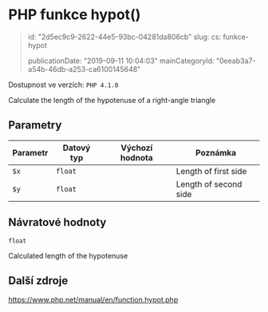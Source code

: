 PHP funkce hypot()
==================

> id: "2d5ec9c9-2622-44e5-93bc-04281da806cb"
> slug:
> 	cs: funkce-hypot
>
> publicationDate: "2019-09-11 10:04:03"
> mainCategoryId: "0eeab3a7-a54b-46db-a253-ca6100145648"

Dostupnost ve verzích: `PHP 4.1.0`

Calculate the length of the hypotenuse of a right-angle triangle


Parametry
--------------

| Parametr | Datový typ | Výchozí hodnota | Poznámka |
|-----|-----|-----|-----|
| `$x` | `float` |  | Length of first side |
| `$y` | `float` |  | Length of second side |


Návratové hodnoty
----------------

`float`

Calculated length of the hypotenuse

Další zdroje
------------

https://www.php.net/manual/en/function.hypot.php
